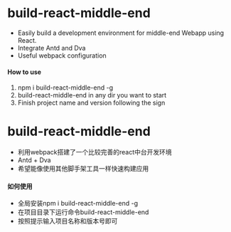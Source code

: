 # build-react-middle-end
+ Easily build a development environment for middle-end Webapp using React.
+ Integrate Antd and Dva
+ Useful webpack configuration 

#### How to use
1. npm i build-react-middle-end -g
2. build-react-middle-end in any dir you want to start
3. Finish project name and version following the sign



# build-react-middle-end
+ 利用webpack搭建了一个比较完善的react中台开发环境
+ Antd + Dva
+ 希望能像使用其他脚手架工具一样快速构建应用

#### 如何使用
- 全局安装npm i build-react-middle-end -g
- 在项目目录下运行命令build-react-middle-end
- 按照提示输入项目名称和版本号即可


